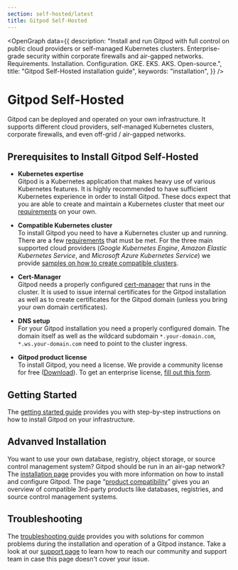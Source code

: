 ```yaml
---
section: self-hosted/latest
title: Gitpod Self-Hosted
---
```


<script context="module">
  export const prerender = true;
</script>
<script lang="ts">
  import OpenGraph from "$lib/components/open-graph.svelte";
</script>

<OpenGraph
data={{
    description:
      "Install and run Gitpod with full control on public cloud providers or self-managed Kubernetes clusters. Enterprise-grade security within corporate firewalls and air-gapped networks. Requirements. Installation. Configuration. GKE. EKS. AKS. Open-source.",
    title: "Gitpod Self-Hosted installation guide",
    keywords: "installation",
  }}
/>

# Gitpod Self-Hosted

Gitpod can be deployed and operated on your own infrastructure. It supports different cloud providers, self-managed Kubernetes clusters, corporate firewalls, and even off-grid / air-gapped networks.

## Prerequisites to Install Gitpod Self-Hosted

- **Kubernetes expertise** <br />
  Gitpod is a Kubernetes application that makes heavy use of various Kubernetes features. It is highly recommended to have sufficient Kubernetes experience in order to install Gitpod. These docs expect that you are able to create and maintain a Kubernetes cluster that meet our [requirements](./latest/requirements) on your own.

- **Compatible Kubernetes cluster** <br />
  To install Gitpod you need to have a Kubernetes cluster up and running. There are a few [requirements](./latest/requirements) that must be met. For the three main supported cloud providers (_Google Kubernetes Engine_, _Amazon Elastic Kubernetes Service_, and _Microsoft Azure Kubernetes Service_) we provide [samples on how to create compatible clusters](./latest/infrastructure).

- **Cert-Manager** <br />
  Gitpod needs a properly configured [cert-manager](https://cert-manager.io/) that runs in the cluster. It is used to issue internal certificates for the Gitpod installation as well as to create certificates for the Gitpod domain (unless you bring your own domain certificates).

- **DNS setup** <br />
  For your Gitpod installation you need a properly configured domain. The domain itself as well as the wildcard subdomain `*.your-domain.com`, `*.ws.your-domain.com` need to point to the cluster ingress.

- **Gitpod product license** <br />
  To install Gitpod, you need a license. We provide a community license for free ([Download](https://raw.githubusercontent.com/gitpod-io/gitpod/main/install/licenses/Community.yaml)). To get an enterprise license, [fill out this form](/enterprise-license).

## Getting Started

The [getting started guide](./latest/getting-started) provides you with step-by-step instructions on how to install Gitpod on your infrastructure.

## Advanved Installation

You want to use your own database, registry, object storage, or source control management system? Gitpod should be run in an air-gap network? The [installation page](./latest/installation) provides you with more information on how to install and configure Gitpod. The page “[product compatibility](./latest/compatibility)” gives you an overview of compatible 3rd-party products like databases, registries, and source control management systems.

## Troubleshooting

The [troubleshooting guide](./latest/troubleshooting) provides you with solutions for common problems during the installation and operation of a Gitpod instance. Take a look at our [support page](/support) to learn how to reach our community and support team in case this page doesn't cover your issue.
